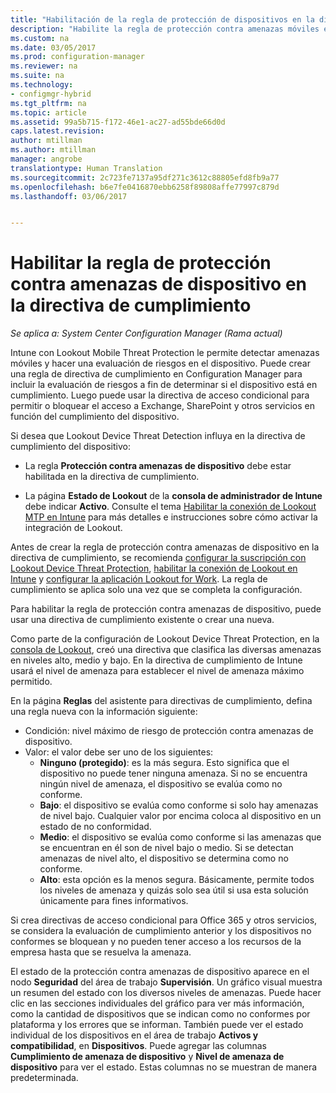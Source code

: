 ```yaml
---
title: "Habilitación de la regla de protección de dispositivos en la directiva de cumplimiento | Microsoft Docs"
description: "Habilite la regla de protección contra amenazas móviles en la directiva de cumplimiento de dispositivos."
ms.custom: na
ms.date: 03/05/2017
ms.prod: configuration-manager
ms.reviewer: na
ms.suite: na
ms.technology:
- configmgr-hybrid
ms.tgt_pltfrm: na
ms.topic: article
ms.assetid: 99a5b715-f172-46e1-ac27-ad55bde66d0d
caps.latest.revision: 
author: mtillman
ms.author: mtillman
manager: angrobe
translationtype: Human Translation
ms.sourcegitcommit: 2c723fe7137a95df271c3612c88805efd8fb9a77
ms.openlocfilehash: b6e7fe0416870ebb6258f89808affe77997c879d
ms.lasthandoff: 03/06/2017


---
```

# <a name="enable-device-threat-protection-rule-in-the-compliance-policy"></a>Habilitar la regla de protección contra amenazas de dispositivo en la directiva de cumplimiento

*Se aplica a: System Center Configuration Manager (Rama actual)*

Intune con Lookout Mobile Threat Protection le permite detectar amenazas móviles y hacer una evaluación de riesgos en el dispositivo. Puede crear una regla de directiva de cumplimiento en Configuration Manager para incluir la evaluación de riesgos a fin de determinar si el dispositivo está en cumplimiento. Luego puede usar la directiva de acceso condicional para permitir o bloquear el acceso a Exchange, SharePoint y otros servicios en función del cumplimiento del dispositivo.

Si desea que Lookout Device Threat Detection influya en la directiva de cumplimiento del dispositivo:

* La regla **Protección contra amenazas de dispositivo** debe estar habilitada en la directiva de cumplimiento.

* La página **Estado de Lookout** de la **consola de administrador de Intune** debe indicar **Activo**. Consulte el tema [Habilitar la conexión de Lookout MTP en Intune](enable-lookout-connection-in-intune.md) para más detalles e instrucciones sobre cómo activar la integración de Lookout.


Antes de crear la regla de protección contra amenazas de dispositivo en la directiva de cumplimiento, se recomienda [configurar la suscripción con Lookout Device Threat Protection](set-up-your-subscription-with-lookout.md), [habilitar la conexión de Lookout en Intune](enable-lookout-connection-in-intune.md) y [configurar la aplicación Lookout for Work](configure-and-deploy-lookout-for-work-apps.md). La regla de cumplimiento se aplica solo una vez que se completa la configuración.

Para habilitar la regla de protección contra amenazas de dispositivo, puede usar una directiva de cumplimiento existente o crear una nueva.

Como parte de la configuración de Lookout Device Threat Protection, en la [consola de Lookout](https://aad.lookout.com), creó una directiva que clasifica las diversas amenazas en niveles alto, medio y bajo. En la directiva de cumplimiento de Intune usará el nivel de amenaza para establecer el nivel de amenaza máximo permitido.

En la página **Reglas** del asistente para directivas de cumplimiento, defina una regla nueva con la información siguiente:
  * Condición: nivel máximo de riesgo de protección contra amenazas de dispositivo.
  * Valor: el valor debe ser uno de los siguientes:
    * **Ninguno (protegido)**: es la más segura. Esto significa que el dispositivo no puede tener ninguna amenaza. Si no se encuentra ningún nivel de amenaza, el dispositivo se evalúa como no conforme.
    * **Bajo**: el dispositivo se evalúa como conforme si solo hay amenazas de nivel bajo. Cualquier valor por encima coloca al dispositivo en un estado de no conformidad.
    * **Medio**: el dispositivo se evalúa como conforme si las amenazas que se encuentran en él son de nivel bajo o medio. Si se detectan amenazas de nivel alto, el dispositivo se determina como no conforme.
    * **Alto**: esta opción es la menos segura. Básicamente, permite todos los niveles de amenaza y quizás solo sea útil si usa esta solución únicamente para fines informativos.

Si crea directivas de acceso condicional para Office 365 y otros servicios, se considera la evaluación de cumplimiento anterior y los dispositivos no conformes se bloquean y no pueden tener acceso a los recursos de la empresa hasta que se resuelva la amenaza.

El estado de la protección contra amenazas de dispositivo aparece en el nodo **Seguridad** del área de trabajo **Supervisión**.
Un gráfico visual muestra un resumen del estado con los diversos niveles de amenazas. Puede hacer clic en las secciones individuales del gráfico para ver más información, como la cantidad de dispositivos que se indican como no conformes por plataforma y los errores que se informan.
También puede ver el estado individual de los dispositivos en el área de trabajo **Activos y compatibilidad**, en **Dispositivos**.  Puede agregar las columnas **Cumplimiento de amenaza de dispositivo** y **Nivel de amenaza de dispositivo** para ver el estado.  Estas columnas no se muestran de manera predeterminada.

